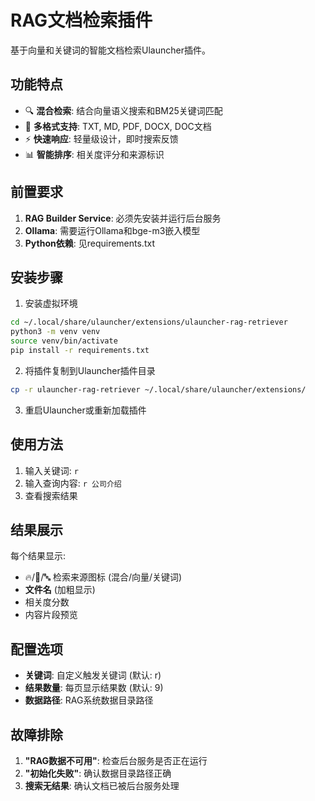 # RAG文档检索插件

基于向量和关键词的智能文档检索Ulauncher插件。

## 功能特点

- 🔍 **混合检索**: 结合向量语义搜索和BM25关键词匹配
- 📄 **多格式支持**: TXT, MD, PDF, DOCX, DOC文档
- ⚡ **快速响应**: 轻量级设计，即时搜索反馈
- 📊 **智能排序**: 相关度评分和来源标识

## 前置要求

1. **RAG Builder Service**: 必须先安装并运行后台服务
2. **Ollama**: 需要运行Ollama和bge-m3嵌入模型
3. **Python依赖**: 见requirements.txt

## 安装步骤

1. 安装虚拟环境
```bash
cd ~/.local/share/ulauncher/extensions/ulauncher-rag-retriever
python3 -m venv venv
source venv/bin/activate
pip install -r requirements.txt
```

2. 将插件复制到Ulauncher插件目录
```bash
cp -r ulauncher-rag-retriever ~/.local/share/ulauncher/extensions/
```

3. 重启Ulauncher或重新加载插件

## 使用方法

1. 输入关键词: `r`
2. 输入查询内容: `r 公司介绍`
3. 查看搜索结果

## 结果展示

每个结果显示:
- 🔥/🎯/🔤 检索来源图标 (混合/向量/关键词)
- **文件名** (加粗显示)
- 相关度分数
- 内容片段预览

## 配置选项

- **关键词**: 自定义触发关键词 (默认: r)
- **结果数量**: 每页显示结果数 (默认: 9)
- **数据路径**: RAG系统数据目录路径

## 故障排除

1. **"RAG数据不可用"**: 检查后台服务是否正在运行
2. **"初始化失败"**: 确认数据目录路径正确
3. **搜索无结果**: 确认文档已被后台服务处理